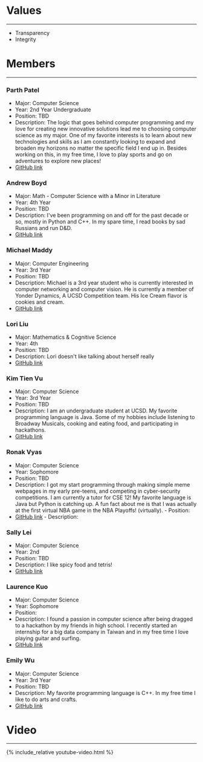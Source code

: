 # Values

---

- Transparency
- Integrity

# Members

---

### Parth Patel
- Major: Computer Science	
- Year: 2nd Year Undergraduate
- Position: TBD
- Description: The logic that goes behind computer programming and my love for creating new innovative solutions lead me to choosing computer science as my major. One of my favorite interests is to learn about new technologies and skills as I am constantly looking to expand and broaden my horizons no matter the specific field I end up in. Besides working on this, in my free time, I love to play sports and go on adventures to explore new places!
- [GitHub link](https://github.com/parthpatel2019)

### Andrew Boyd
- Major: Math - Computer Science with a Minor in Literature
- Year: 4th Year
- Position: TBD
- Description: I've been programming on and off for the past decade or so, mostly in Python and C++. In my spare time, I read books by sad Russians and run D&D.
- [GitHub link](https://github.com/AndrewMiBoyd/)

### Michael Maddy
- Major: Computer Engineering
- Year: 3rd Year
- Position: TBD
- Description: Michael is a 3rd year student who is currently interested in
  computer networking and computer vision. He is currently a member of Yonder
  Dynamics, A UCSD Competition team. His Ice Cream flavor is cookies and cream.
- [GitHub link](https://github.com/Michaelmvv/)

### Lori Liu

- Major: Mathematics & Cognitive Science
- Year: 4th
- Position: TBD
- Description: Lori doesn't like talking about herself really
- [GitHub link](https://github.com/LoriRongrong)

### Kim Tien Vu
- Major: Computer Science
- Year: 3rd Year
- Position: TBD
- Description: I am an undergraduate student at UCSD. My favorite programming language is Java. Some of my hobbies include listening to Broadway Musicals, cooking and eating food, and participating in hackathons.
- [GitHub link](https://github.com/kimtienvu)


### Ronak Vyas
- Major: Computer Science	
- Year: Sophomore
- Position: TBD
- Description: I got my start programming through making simple meme webpages in my early pre-teens, and competing in cyber-security competitions. I am currently a tutor for CSE 12! My favorite language is Java but Python is catching up. A fun fact about me is that I was actually at the first virtual NBA game in the NBA Playoffs! (virtually). 	- Position:
- [GitHub link](https://github.com/LiLronV)	- Description:

### Sally Lei
- Major: Computer Science
- Year: 2nd
- Position: TBD
- Description: I like spicy food and tetris! 
- [GitHub link](https://github.com/Slei03)

### Laurence Kuo
- Major: Computer Science
- Year: Sophomore
- Position: 
- Description: I found a passion in computer science after being dragged to a hackathon by my friends in high school. I recently started an internship for a big data company in Taiwan and in my free time I love playing guitar and surfing. 
- [GitHub link](https://github.com/lakuo)

### Emily Wu
- Major: Computer Science
- Year: 3rd Year
- Position: TBD
- Description: My favorite programming language is C++. In my free time I like to do arts and crafts. 
- [GitHub link](https://github.com/yiw036) 

# Video
---
{% include_relative youtube-video.html %}
